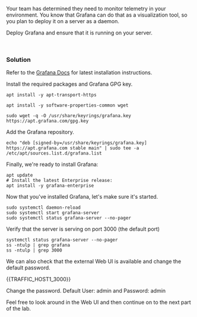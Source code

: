 Your team has determined they need to monitor telemetry in your environment. You know that Grafana can do that as a visualization tool, so you plan to deploy it on a server as a daemon.

Deploy Grafana and ensure that it is running on your server.

<br>

### Solution


  
Refer to the [Grafana Docs](https://grafana.com/docs/grafana/latest/setup-grafana/installation/) for latest installation instructions.

Install the required packages and Grafana GPG key.

```plain
apt install -y apt-transport-https
```

```plain
apt install -y software-properties-common wget
```

```plain
sudo wget -q -O /usr/share/keyrings/grafana.key https://apt.grafana.com/gpg.key
```

Add the Grafana repository.
  
```plain
echo "deb [signed-by=/usr/share/keyrings/grafana.key] https://apt.grafana.com stable main" | sudo tee -a /etc/apt/sources.list.d/grafana.list
```
  
Finally, we're ready to install Grafana:
  
```plain
apt update
# Install the latest Enterprise release:
apt install -y grafana-enterprise
```

Now that you've installed Grafana, let's make sure it's started.

```plain
sudo systemctl daemon-reload
sudo systemctl start grafana-server
sudo systemctl status grafana-server --no-pager
```

Verify that the server is serving on port 3000 (the default port)

```plain
systemctl status grafana-server --no-pager
ss -ntulp | grep grafana
ss -ntulp | grep 3000
```

We can also check that the external Web UI is available and change the default password.

{{TRAFFIC_HOST1_3000}}

Change the password. Default User: admin and Password: admin

Feel free to look around in the Web UI and then continue on to the next part of the lab.


